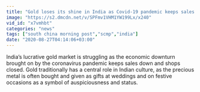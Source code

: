 ```yaml
---
title: "Gold loses its shine in India as Covid-19 pandemic keeps sales down and shops closed"
image: "https://s2.dmcdn.net/v/SPFmv1VHM1YW199Lx/x240"
vid_id: "x7vmhbt"
categories: "news"
tags: ["south china morning post","scmp","india"]
date: "2020-08-27T04:14:06+03:00"
---
```

India’s lucrative gold market is struggling as the economic downturn brought on by the coronavirus pandemic keeps sales down and shops closed. Gold traditionally has a central role in Indian culture, as the precious metal is often bought and given as gifts at weddings and on festive occasions as a symbol of auspiciousness and status.
